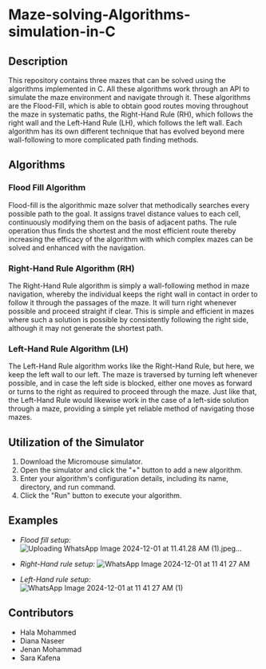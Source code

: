 # Maze-solving-Algorithms-simulation-in-C

## Description
This repository contains three mazes that can be solved using the algorithms implemented in C. All these algorithms work through an API to simulate the maze environment and navigate through it. These algorithms are the Flood-Fill, which is able to obtain good routes moving throughout the maze in systematic paths, the Right-Hand Rule (RH), which follows the right wall and the Left-Hand Rule (LH), which follows the left wall. Each algorithm has its own different technique that has evolved beyond mere wall-following to more complicated path finding methods.

## Algorithms

### Flood Fill Algorithm
Flood-fill is the algorithmic maze solver that methodically searches every possible path to the goal. It assigns travel distance values to each cell, continuously modifying them on the basis of adjacent paths. The rule operation thus finds the shortest and the most efficient route thereby increasing the efficacy of the algorithm with which complex mazes can be solved and enhanced with the navigation.

### Right-Hand Rule Algorithm (RH)
The Right-Hand Rule algorithm is simply a wall-following method in maze navigation, whereby the individual keeps the right wall in contact in order to follow it through the passages of the maze. It will turn right whenever possible and proceed straight if clear. This is simple and efficient in mazes where such a solution is possible by consistently following the right side, although it may not generate the shortest path.

### Left-Hand Rule Algorithm (LH)
The Left-Hand Rule algorithm works like the Right-Hand Rule, but here, we keep the left wall to our left. The maze is traversed by turning left whenever possible, and in case the left side is blocked, either one moves as forward or turns to the right as required to proceed through the maze. Just like that, the Left-Hand Rule would likewise work in the case of a left-side solution through a maze, providing a simple yet reliable method of navigating those mazes.


## Utilization of the Simulator
1. Download the Micromouse simulator.  
2. Open the simulator and click the "+" button to add a new algorithm.  
3. Enter your algorithm's configuration details, including its name, directory, and run command.  
4. Click the "Run" button to execute your algorithm.

## Examples
- _Flood fill setup:_
![Uploading WhatsApp Image 2024-12-01 at 11.41.28 AM (1).jpeg…]()

- _Right-Hand rule setup:_
  ![WhatsApp Image 2024-12-01 at 11 41 27 AM](https://github.com/user-attachments/assets/dad2f77c-1d69-4138-ab33-e98baad9d9f3)

- _Left-Hand rule setup:_  
![WhatsApp Image 2024-12-01 at 11 41 27 AM (1)](https://github.com/user-attachments/assets/6e2ff187-a1c2-413c-8894-f72a9fa0b9ca)

## Contributors
- Hala Mohammed  
- Diana Naseer  
- Jenan Mohammad  
- Sara Kafena
